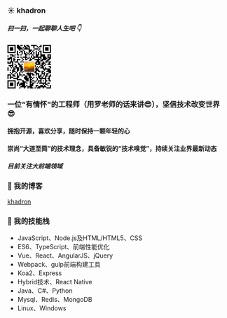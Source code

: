 ###  :sunny: khadron

##### 扫一扫，一起聊聊人生吧 :point_down:

<img src="./image/Wechat二维码.jpeg" width = "100" height = "100" alt="khadron微信" align=center />

### 一位“有情怀"的工程师（用罗老师的话来讲:sunglasses:），坚信技术改变世界 :sunglasses:
#### 拥抱开源，喜欢分享，随时保持一颗年轻的心
#### 崇尚“大道至简”的技术理念，具备敏锐的“技术嗅觉”，持续关注业界最新动态
##### 目前关注大前端领域
### :star2: 我的博客
[khadron](https://khadron.github.io/)
### :star2: 我的技能栈
* JavaScript、Node.js及HTML/HTML5、CSS
* ES6、TypeScript、前端性能优化
* Vue、React、AngularJS、jQuery
* Webpack、gulp前端构建工具
* Koa2、Express
* Hybrid技术、React Native
* Java、C#、Python
* Mysql、Redis、MongoDB
* Linux、Windows

